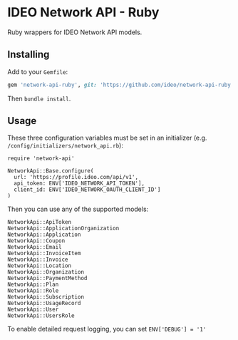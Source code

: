 # IDEO Network API - Ruby

Ruby wrappers for IDEO Network API models.

## Installing

Add to your `Gemfile`:

```ruby
gem 'network-api-ruby', git: 'https://github.com/ideo/network-api-ruby.git'
```

Then `bundle install`.

## Usage

These three configuration variables must be set in an initializer (e.g. `/config/initializers/network_api.rb`):

```
require 'network-api'

NetworkApi::Base.configure(
  url: 'https://profile.ideo.com/api/v1',
  api_token: ENV['IDEO_NETWORK_API_TOKEN'],
  client_id: ENV['IDEO_NETWORK_OAUTH_CLIENT_ID']
)
```

Then you can use any of the supported models:

```
NetworkApi::ApiToken
NetworkApi::ApplicationOrganization
NetworkApi::Application
NetworkApi::Coupon
NetworkApi::Email
NetworkApi::InvoiceItem
NetworkApi::Invoice
NetworkApi::Location
NetworkApi::Organization
NetworkApi::PaymentMethod
NetworkApi::Plan
NetworkApi::Role
NetworkApi::Subscription
NetworkApi::UsageRecord
NetworkApi::User
NetworkApi::UsersRole
```

To enable detailed request logging, you can set `ENV['DEBUG'] = '1'`
